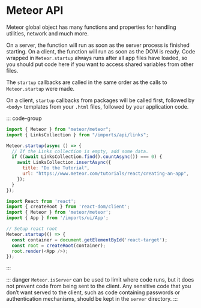 # Meteor API

Meteor global object has many functions and properties for handling utilities, network and much more.

<ApiBox name="Meteor.startup" hasCustomExample/>

On a server, the function will run as soon as the server process is
finished starting. On a client, the function will run as soon as the DOM
is ready. Code wrapped in `Meteor.startup` always runs after all app
files have loaded, so you should put code here if you want to access
shared variables from other files.

The `startup` callbacks are called in the same order as the calls to
`Meteor.startup` were made.

On a client, `startup` callbacks from packages will be called
first, followed by `<body>` templates from your `.html` files,
followed by your application code.

::: code-group

```js [server.js]
import { Meteor } from "meteor/meteor";
import { LinksCollection } from "/imports/api/links";

Meteor.startup(async () => {
  // If the Links collection is empty, add some data.
  if ((await LinksCollection.find().countAsync()) === 0) {
    await LinksCollection.insertAsync({
      title: "Do the Tutorial",
      url: "https://www.meteor.com/tutorials/react/creating-an-app",
    });
  }
});
```

```js [client.js]
import React from 'react';
import { createRoot } from 'react-dom/client';
import { Meteor } from 'meteor/meteor';
import { App } from '/imports/ui/App';

// Setup react root
Meteor.startup(() => {
  const container = document.getElementById('react-target');
  const root = createRoot(container);
  root.render(<App />);
});

```

:::


<ApiBox name="Meteor.isClient" />

<ApiBox name="Meteor.isServer" />

::: danger
`Meteor.isServer` can be used to limit where code runs, but it does not prevent code from
being sent to the client. Any sensitive code that you don’t want served to the client,
such as code containing passwords or authentication mechanisms,
should be kept in the `server` directory.
:::

<ApiBox name="Meteor.isCordova" />
<ApiBox name="Meteor.isDevelopment" />
<ApiBox name="Meteor.isProduction" />
<ApiBox name="Meteor.isModern" />
<ApiBox name="Meteor.isTest" />
<ApiBox name="Meteor.isAppTest" />
<ApiBox name="Meteor.isPackageTest" />
